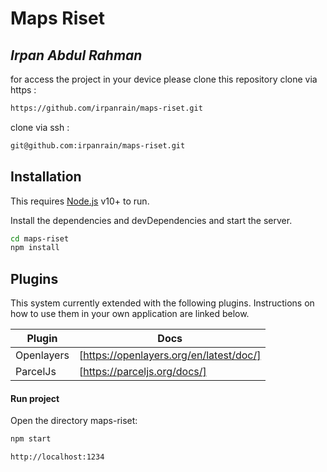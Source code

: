 # Maps Riset
## _Irpan Abdul Rahman_

for access the project in your device please clone this repository
clone via https :
```sh
https://github.com/irpanrain/maps-riset.git
```
clone via ssh :
```sh
git@github.com:irpanrain/maps-riset.git
```

## Installation

This requires [Node.js](https://nodejs.org/) v10+ to run.

Install the dependencies and devDependencies and start the server.

```sh
cd maps-riset
npm install
```

## Plugins

This system currently extended with the following plugins.
Instructions on how to use them in your own application are linked below.

| Plugin | Docs |
| ------ | ------ |
| Openlayers | [https://openlayers.org/en/latest/doc/] |
| ParcelJs | [https://parceljs.org/docs/] |

#### Run project

Open the directory maps-riset:

```sh
npm start
```

```sh
http://localhost:1234
```


[//]: # (These are reference links used in the body of this note and get stripped out when the markdown processor does its job. There is no need to format nicely because it shouldn't be seen. Thanks SO - http://stackoverflow.com/questions/4823468/store-comments-in-markdown-syntax)

[https://openlayers.org/en/latest/doc/]: <https://openlayers.org/en/latest/doc/>
[https://parceljs.org/docs/]: <https://parceljs.org/docs/>

